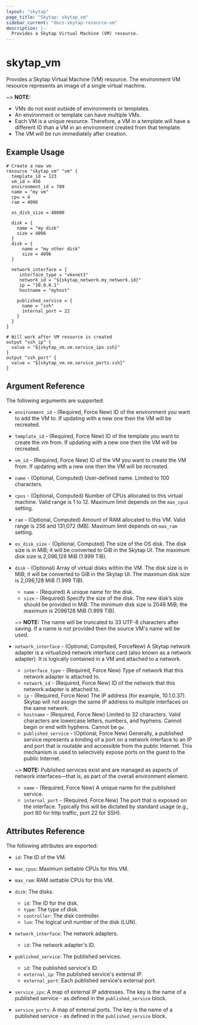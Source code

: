 ```yaml
---
layout: "skytap"
page_title: "Skytap: skytap_vm"
sidebar_current: "docs-skytap-resource-vm"
description: |-
  Provides a Skytap Virtual Machine (VM) resource.
---
```


# skytap\_vm

Provides a Skytap Virtual Machine (VM) resource. The environment VM resource represents an image of a single virtual machine.

~> **NOTE:**
* VMs do not exist outside of environments or templates.
* An environment or template can have multiple VMs.
* Each VM is a unique resource. Therefore, a VM in a template will have a different ID than a VM in an environment created from that template.
* The VM will be run immediately after creation.

## Example Usage


```hcl
# Create a new vm
resource "skytap_vm" "vm" {
  template_id = 123
  vm_id = 456
  environment_id = 789
  name = "my vm"
  cpu = 4
  ram = 4096
  
  os_disk_size = 40000
  	  
  disk = {
    name = "my disk"
    size = 4096
  }
  disk = {
      name = "my other disk"
      size = 4096
  }
  
  network_interface = {
     interface_type = "vmxnet3"
     network_id = "${skytap_network.my_network.id}"
     ip = "10.0.0.1"
     hostname = "myhost"
      
    published_service = {
      name = "ssh"
      internal_port = 22
    }
  }
}

# Will work after VM resource is created
output "ssh_ip" {
  value = "${skytap_vm.vm.service_ips.ssh}"
}
output "ssh_port" {
  value = "${skytap_vm.vm.service_ports.ssh}"
}
```

## Argument Reference

The following arguments are supported:

* `environment_id` - (Required, Force New) ID of the environment you want to add the VM to. If updating with a new one then the VM will be recreated.
* `template_id` - (Required, Force New) ID of the template you want to create the vm from. If updating with a new one then the VM will be recreated.
* `vm_id` - (Required, Force New) ID of the VM you want to create the VM from. If updating with a new one then the VM will be recreated.
* `name` - (Optional, Computed) User-defined name. Limited to 100 characters. 
* `cpus` - (Optional, Computed) Number of CPUs allocated to this virtual machine. Valid range is 1 to 12. Maximum limit depends on the `max_cpus` setting.
* `ram` - (Optional, Computed) Amount of RAM allocated to this VM. Valid range is 256 and 131,072 (MB). Maximum limit depends on `max_ram` setting.
* `os_disk_size` - (Optional, Computed) The size of the OS disk. The disk size is in MiB; it will be converted to GiB in the Skytap UI. The maximum disk size is 2,096,128 MiB (1.999 TiB).
* `disk` - (Optional) Array of virtual disks within the VM. The disk size is in MiB; it will be converted to GiB in the Skytap UI. The maximum disk size is 2,096,128 MiB (1.999 TiB).

  * `name` - (Required) A unique name for the disk.
  * `size` - (Required) Specify the size of the disk. The new disk’s size should be provided in MiB. The minimum disk size is 2048 MiB; the maximum is 2096128 MiB (1.999 TiB).

  ~> **NOTE:** The name will be truncated to 33 UTF-8 characters after saving. If a name is not provided then the source VM's name will be used.

* `network_interface` - (Optional, Computed, ForceNew) A Skytap network adapter is a virtualized network interface card (also known as a network adapter). It is logically contained in a VM and attached to a network.
  * `interface_type` - (Required, Force New) Type of network that this network adapter is attached to.
  * `network_id` - (Required, Force New) ID of the network that this network adapter is attached to.
  *	`ip` - (Required, Force New) The IP address (for example, 10.1.0.37). Skytap will not assign the same IP address to multiple interfaces on the same network.
  * `hostname` - (Required, Force New) Limited to 32 characters. Valid characters are lowercase letters, numbers, and hyphens. Cannot begin or end with hyphens. Cannot be `gw`.
  * `published_service` - (Optional, Force New) Generally, a published service represents a binding of a port on a network interface to an IP and port that is routable and accessible from the public Internet. This mechanism is used to selectively expose ports on the guest to the public Internet.

  ~> **NOTE:** Published services exist and are managed as aspects of network interfaces—that is, as part of the overall environment element.

    * `name` - (Required, Force New) A unique name for the published service.
    * `internal_port` - (Required, Force New) The port that is exposed on the interface. Typically this will be dictated by standard usage (e.g., port 80 for http traffic, port 22 for SSH).

## Attributes Reference

The following attributes are exported:

* `id`: The ID of the VM.
* `max_cpus`: Maximum settable CPUs for this VM.
* `max_ram`: RAM settable CPUs for this VM.
* `disk`: The disks.
   * `id`: The ID for the disk.
   * `type`: The type of disk.
   * `controller`: The disk controller.
   * `lun`: The logical unit number of the disk (LUN).
* `network_interface`: The network adapters.
  * `id`: The network adapter's ID.
* `published_service`: The published services.
  * `id`: The published service's ID.
  * `external_ip`: The published service's external IP.
  * `external_port`: Each published service's external port.

* `service_ips`: A map of external IP addresses. The key is the name of a published service - as defined in the `published_service` block.
* `service_ports`: A map of external ports. The key is the name of a published service - as defined in the `published_service` block.
